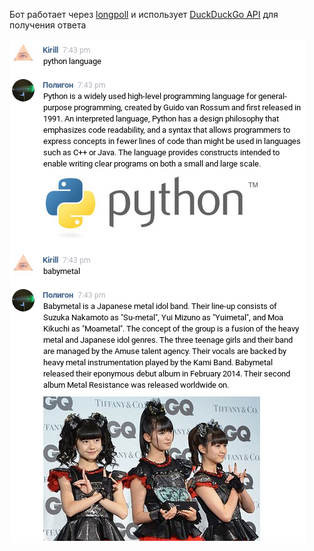 Бот работает через [longpoll](https://vk.com/dev/using_longpoll)
и использует [DuckDuckGo API](http://api.duckduckgo.com/) для получения ответа

![Пример работы бота](bot.png)

